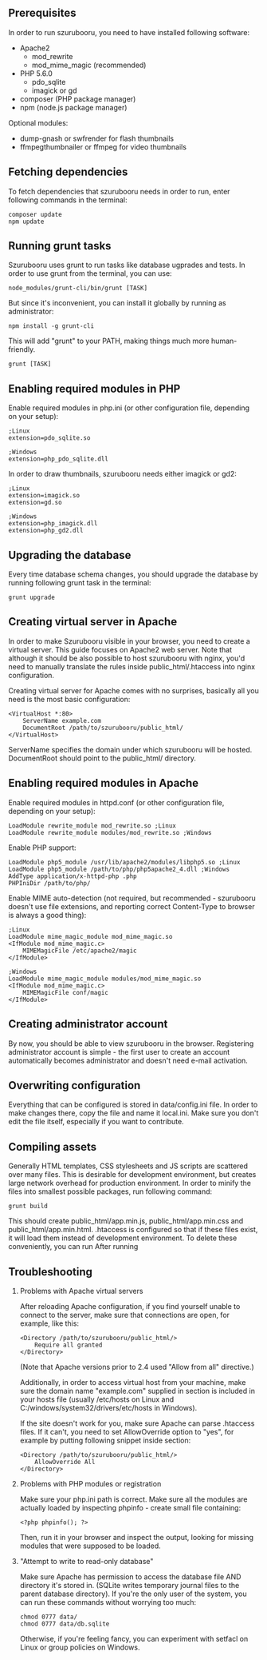 Prerequisites
-------------

In order to run szurubooru, you need to have installed following software:

- Apache2
    - mod_rewrite
    - mod_mime_magic (recommended)
- PHP 5.6.0
    - pdo_sqlite
    - imagick or gd
- composer (PHP package manager)
- npm (node.js package manager)

Optional modules:

- dump-gnash or swfrender for flash thumbnails
- ffmpegthumbnailer or ffmpeg for video thumbnails



Fetching dependencies
---------------------

To fetch dependencies that szurubooru needs in order to run, enter following
commands in the terminal:

    composer update
    npm update



Running grunt tasks
-------------------

Szurubooru uses grunt to run tasks like database ugprades and tests. In order
to use grunt from the terminal, you can use:

    node_modules/grunt-cli/bin/grunt [TASK]

But since it's inconvenient, you can install it globally by running as
administrator:

    npm install -g grunt-cli

This will add "grunt" to your PATH, making things much more human-friendly.

    grunt [TASK]



Enabling required modules in PHP
--------------------------------

Enable required modules in php.ini (or other configuration file, depending on
your setup):

    ;Linux
    extension=pdo_sqlite.so

    ;Windows
    extension=php_pdo_sqlite.dll

In order to draw thumbnails, szurubooru needs either imagick or gd2:

    ;Linux
    extension=imagick.so
    extension=gd.so

    ;Windows
    extension=php_imagick.dll
    extension=php_gd2.dll



Upgrading the database
----------------------

Every time database schema changes, you should upgrade the database by running
following grunt task in the terminal:

    grunt upgrade



Creating virtual server in Apache
---------------------------------

In order to make Szurubooru visible in your browser, you need to create a
virtual server. This guide focuses on Apache2 web server. Note that although it
should be also possible to host szurubooru with nginx, you'd need to manually
translate the rules inside public_html/.htaccess into nginx configuration.

Creating virtual server for Apache comes with no surprises, basically all you
need is the most basic configuration:

    <VirtualHost *:80>
        ServerName example.com
        DocumentRoot /path/to/szurubooru/public_html/
    </VirtualHost>

ServerName specifies the domain under which szurubooru will be hosted.
DocumentRoot should point to the public_html/ directory.



Enabling required modules in Apache
-----------------------------------

Enable required modules in httpd.conf (or other configuration file, depending
on your setup):

    LoadModule rewrite_module mod_rewrite.so ;Linux
    LoadModule rewrite_module modules/mod_rewrite.so ;Windows

Enable PHP support:

    LoadModule php5_module /usr/lib/apache2/modules/libphp5.so ;Linux
    LoadModule php5_module /path/to/php/php5apache2_4.dll ;Windows
    AddType application/x-httpd-php .php
    PHPIniDir /path/to/php/

Enable MIME auto-detection (not required, but recommended - szurubooru doesn't
use file extensions, and reporting correct Content-Type to browser is always a
good thing):

    ;Linux
    LoadModule mime_magic_module mod_mime_magic.so
    <IfModule mod_mime_magic.c>
        MIMEMagicFile /etc/apache2/magic
    </IfModule>

    ;Windows
    LoadModule mime_magic_module modules/mod_mime_magic.so
    <IfModule mod_mime_magic.c>
        MIMEMagicFile conf/magic
    </IfModule>


Creating administrator account
------------------------------

By now, you should be able to view szurubooru in the browser. Registering
administrator account is simple - the first user to create an account
automatically becomes administrator and doesn't need e-mail activation.



Overwriting configuration
-------------------------

Everything that can be configured is stored in data/config.ini file. In order
to make changes there, copy the file and name it local.ini. Make sure you don't
edit the file itself, especially if you want to contribute.



Compiling assets
----------------

Generally HTML templates, CSS stylesheets and JS scripts are scattered over
many files. This is desirable for development environment, but creates large
network overhead for production environment. In order to minify the files into
smallest possible packages, run following command:

    grunt build

This should create public_html/app.min.js, public_html/app.min.css and
public_html/app.min.html. .htaccess is configured so that if these files exist,
it will load them instead of development environment. To delete these conveniently, you can run  After running



Troubleshooting
---------------

 1. Problems with Apache virtual servers

    After reloading Apache configuration, if you find yourself unable to
    connect to the server, make sure that connections are open, for example,
    like this:

        <Directory /path/to/szurubooru/public_html/>
            Require all granted
        </Directory>

    (Note that Apache versions prior to 2.4 used "Allow from all" directive.)

    Additionally, in order to access virtual host from your machine, make sure
    the domain name "example.com" supplied in <VirtualHost/> section is
    included in your hosts file (usually /etc/hosts on Linux and
    C:/windows/system32/drivers/etc/hosts in Windows).

    If the site doesn't work for you, make sure Apache can parse .htaccess
    files. If it can't, you need to set AllowOverride option to "yes", for
    example by putting following snippet inside <VirtualHost/> section:

        <Directory /path/to/szurubooru/public_html/>
            AllowOverride All
        </Directory>

 2. Problems with PHP modules or registration

    Make sure your php.ini path is correct. Make sure all the modules are
    actually loaded by inspecting phpinfo - create small file containing:

        <?php phpinfo(); ?>

    Then, run it in your browser and inspect the output, looking for missing
    modules that were supposed to be loaded.

 3. "Attempt to write to read-only database"

    Make sure Apache has permission to access the database file AND directory
    it's stored in. (SQLite writes temporary journal files to the parent
    database directory). If you're the only user of the system, you can run
    these commands without worrying too much:

        chmod 0777 data/
        chmod 0777 data/db.sqlite

    Otherwise, if you're feeling fancy, you can experiment with setfacl on
    Linux or group policies on Windows.
